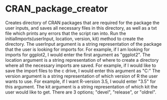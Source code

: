 # CRAN_package_creator
Creates directory of CRAN packages that are required for the package the user inputs, and saves all necessary files in this directory, as well as a txt file which prints any errors that the script ran into. 
Run the initialImports(userInput, location, version, kit) method to create the directory. 
The userInput argument is a string representation of the package that the user is looking for imports for. For example, if I am looking for imports for ggplot2, I would enter the first argument as "ggplot2".
The location argument is a string representation of where to create a directory where all the necessary imports are saved. For example, if I would like to save the import files to the c drive, I would enter this argument as "C:"
The version argument is a string representation of which version of R the user wants to use. For example, if I want R-version 3.5, I would enter "3.5" for this argument.
The kit argument is a string representation of which kit the user would like to get. There are 3 options; "devel", "release", or "oldrel".

